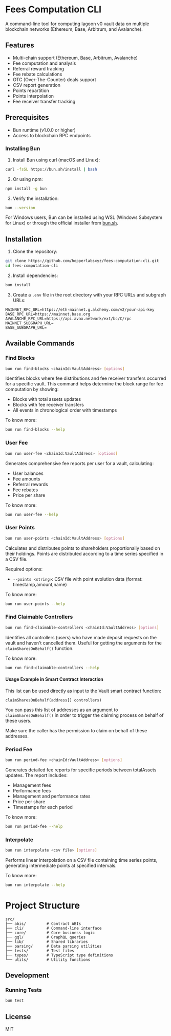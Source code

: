 # Fees Computation CLI

A command-line tool for computing lagoon v0 vault data on multiple blockchain networks (Ethereum, Base, Arbitrum, and Avalanche).

## Features

- Multi-chain support (Ethereum, Base, Arbitrum, Avalanche)
- Fee computation and analysis
- Referral reward tracking
- Fee rebate calculations
- OTC (Over-The-Counter) deals support
- CSV report generation
- Points repartition
- Points interpolation
- Fee receiver transfer tracking

## Prerequisites

- Bun runtime (v1.0.0 or higher)
- Access to blockchain RPC endpoints

### Installing Bun

1. Install Bun using curl (macOS and Linux):

```bash
curl -fsSL https://bun.sh/install | bash
```

2. Or using npm:

```bash
npm install -g bun
```

3. Verify the installation:

```bash
bun --version
```

For Windows users, Bun can be installed using WSL (Windows Subsystem for Linux) or through the official installer from [bun.sh](https://bun.sh).

## Installation

1. Clone the repository:

```bash
git clone https://github.com/hopperlabsxyz/fees-computation-cli.git
cd fees-computation-cli
```

2. Install dependencies:

```bash
bun install
```

3. Create a `.env` file in the root directory with your RPC URLs and subgraph URLs:

```env
MAINNET_RPC_URL=https://eth-mainnet.g.alchemy.com/v2/your-api-key
BASE_RPC_URL=https://mainnet.base.org
AVALANCHE_RPC_URL=https://api.avax.network/ext/bc/C/rpc
MAINNET_SUBGRAPH_URL=
BASE_SUBGRAPH_URL=
```

## Available Commands

### Find Blocks

```bash
bun run find-blocks <chainId:VaultAddress> [options]
```

Identifies blocks where fee distributions and fee receiver transfers occurred for a specific vault. This command helps determine the block range for fee computation by showing:

- Blocks with total assets updates
- Blocks with fee receiver transfers
- All events in chronological order with timestamps

To know more:

```bash
bun run find-blocks --help
```

### User Fee

```bash
bun run user-fee <chainId:VaultAddress> [options]
```

Generates comprehensive fee reports per user for a vault, calculating:

- User balances
- Fee amounts
- Referral rewards
- Fee rebates
- Price per share

To know more:

```bash
bun run user-fee --help
```

### User Points

```bash
bun run user-points <chainId:VaultAddress> [options]
```

Calculates and distributes points to shareholders proportionally based on their holdings. Points are distributed according to a time series specified in a CSV file.

Required options:

- `--points <string>`: CSV file with point evolution data (format: timestamp,amount,name)

To know more:

```bash
bun run user-points --help
```

### Find Claimable Controllers

```bash
bun run find-claimable-controllers <chainId:VaultAddress> [options]
```

Identifies all controllers (users) who have made deposit requests on the vault and haven't cancelled them. Useful for getting the arguments for the `claimSharesOnBehalf()` function.

To know more:

```bash
bun run find-claimable-controllers --help
```

#### Usage Example in Smart Contract Interaction

This list can be used directly as input to the Vault smart contract function:

```solidity
claimSharesOnBehalf(address[] controllers)
```

You can pass this list of addresses as an argument to `claimSharesOnBehalf()` in order to trigger the claiming process on behalf of these users.

Make sure the caller has the permission to claim on behalf of these addresses.

### Period Fee

```bash
bun run period-fee <chainId:VaultAddress> [options]
```

Generates detailed fee reports for specific periods between totalAssets updates. The report includes:

- Management fees
- Performance fees
- Management and performance rates
- Price per share
- Timestamps for each period

To know more:

```bash
bun run period-fee --help
```

### Interpolate

```bash
bun run interpolate <csv file> [options]
```

Performs linear interpolation on a CSV file containing time series points, generating intermediate points at specified intervals.

To know more:

```bash
bun run interpolate --help
```

# Project Structure

```
src/
├── abis/         # Contract ABIs
├── cli/          # Command-line interface
├── core/         # Core business logic
├── gql/          # GraphQL queries
├── lib/          # Shared libraries
├── parsing/      # Data parsing utilities
├── tests/        # Test files
├── types/        # TypeScript type definitions
└── utils/        # Utility functions
```

## Development

### Running Tests

```bash
bun test
```

## License

MIT
